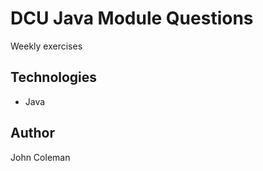 DCU Java Module Questions
=========

Weekly exercises

Technologies
------
* Java

Author
------
John Coleman